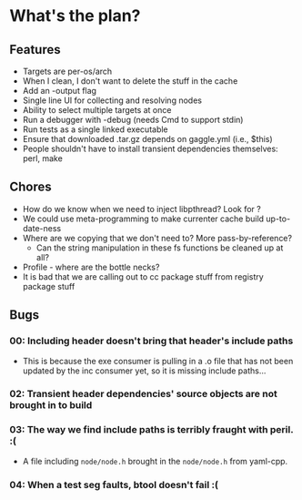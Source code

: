 # What's the plan?

## Features

- Targets are per-os/arch
- When I clean, I don't want to delete the stuff in the cache
- Add an -output flag
- Single line UI for collecting and resolving nodes
- Ability to select multiple targets at once
- Run a debugger with -debug (needs Cmd to support stdin)
- Run tests as a single linked executable
- Ensure that downloaded .tar.gz depends on gaggle.yml (i.e., $this)
- People shouldn't have to install transient dependencies themselves: perl, make

## Chores

- How do we know when we need to inject libpthread? Look for <thread>?
- We could use meta-programming to make currenter cache build up-to-date-ness
- Where are we copying that we don't need to? More pass-by-reference?
  - Can the string manipulation in these fs functions be cleaned up at all?
- Profile - where are the bottle necks?
- It is bad that we are calling out to cc package stuff from registry package stuff

## Bugs

### 00: Including header doesn't bring that header's include paths
- This is because the exe consumer is pulling in a .o file that has not been
  updated by the inc consumer yet, so it is missing include paths...

### 02: Transient header dependencies' source objects are not brought in to build

### 03: The way we find include paths is terribly fraught with peril. :(
- A file including `node/node.h` brought in the `node/node.h` from yaml-cpp.

### 04: When a test seg faults, btool doesn't fail :(
